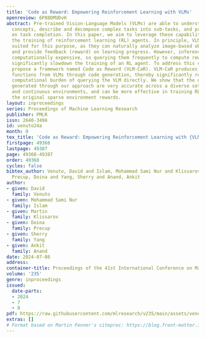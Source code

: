 ```yaml
---
title: 'Code as Reward: Empowering Reinforcement Learning with VLMs'
openreview: 6P88DMUDvH
abstract: Pre-trained Vision-Language Models (VLMs) are able to understand visual
  concepts, describe and decompose complex tasks into sub-tasks, and provide feedback
  on task completion. In this paper, we aim to leverage these capabilities to support
  the training of reinforcement learning (RL) agents. In principle, VLMs are well
  suited for this purpose, as they can naturally analyze image-based observations
  and provide feedback (reward) on learning progress. However, inference in VLMs is
  computationally expensive, so querying them frequently to compute rewards would
  significantly slowdown the training of an RL agent. To address this challenge, we
  propose a framework named Code as Reward (VLM-CaR). VLM-CaR produces dense reward
  functions from VLMs through code generation, thereby significantly reducing the
  computational burden of querying the VLM directly. We show that the dense rewards
  generated through our approach are very accurate across a diverse set of discrete
  and continuous environments, and can be more effective in training RL policies than
  the original sparse environment rewards.
layout: inproceedings
series: Proceedings of Machine Learning Research
publisher: PMLR
issn: 2640-3498
id: venuto24a
month: 0
tex_title: 'Code as Reward: Empowering Reinforcement Learning with {VLM}s'
firstpage: 49368
lastpage: 49387
page: 49368-49387
order: 49368
cycles: false
bibtex_author: Venuto, David and Islam, Mohammad Sami Nur and Klissarov, Martin and
  Precup, Doina and Yang, Sherry and Anand, Ankit
author:
- given: David
  family: Venuto
- given: Mohammad Sami Nur
  family: Islam
- given: Martin
  family: Klissarov
- given: Doina
  family: Precup
- given: Sherry
  family: Yang
- given: Ankit
  family: Anand
date: 2024-07-08
address:
container-title: Proceedings of the 41st International Conference on Machine Learning
volume: '235'
genre: inproceedings
issued:
  date-parts:
  - 2024
  - 7
  - 8
pdf: https://raw.githubusercontent.com/mlresearch/v235/main/assets/venuto24a/venuto24a.pdf
extras: []
# Format based on Martin Fenner's citeproc: https://blog.front-matter.io/posts/citeproc-yaml-for-bibliographies/
---
```

